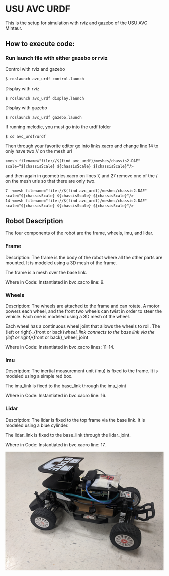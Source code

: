 # USU AVC URDF

This is the setup for simulation with rviz and gazebo of the USU AVC Mintaur.

## How to execute code:

### Run launch file with either gazebo or rviz

Control with rviz and gazebo

```
$ roslaunch avc_urdf control.launch
```

Display with rviz

```
$ roslaunch avc_urdf display.launch
```

Display with gazebo

```
$ roslaunch avc_urdf gazebo.launch
```

If running melodic, you must go into the urdf folder

```
$ cd avc_urdf/urdf
```
Then through your favorite editor go into links.xacro and change line 14 to only have two // on the mesh url

```
<mesh filename="file://$(find avc_urdf)/meshes/chassis2.DAE" scale="${chassisScale} ${chassisScale} ${chassisScale}"/>
```
and then again in geometries.xacro on lines 7, and 27 remove one of the / on the mesh urls so that there are only two.

```
7  <mesh filename="file://$(find avc_urdf)/meshes/chassis2.DAE" scale="${chassisScale} ${chassisScale} ${chassisScale}"/>
14 <mesh filename="file://$(find avc_urdf)/meshes/chassis2.DAE" scale="${chassisScale} ${chassisScale} ${chassisScale}"/>
```

## Robot Description

The four components of the robot are the frame, wheels, imu, and lidar.

### Frame
Description: The frame is the body of the robot where all the other parts are mounted. It is modeled using a 3D mesh of the frame.

The frame is a mesh over the base link.

Where in Code: Instantiated in bvc.xacro line: 9.




### Wheels

Description: The wheels are attached to the frame and can rotate. A motor powers each wheel, and the front two wheels can twist in order to steer the vehicle. Each one is modeled using a 3D mesh of the wheel.

Each wheel has a continuous wheel joint that allows the wheels to roll.
The {left or right}_{front or back}_wheel_link connects to the base link via the {left or right}_{front or back}_wheel_joint

Where in Code: Instantiated in bvc.xacro lines: 11-14.


### Imu
Description: The inertial measurement unit (imu) is fixed to the frame. It is modeled using a simple red box.

The imu_link is fixed to the base_link through the imu_joint

Where in Code: Instantiated in bvc.xacro line: 16.

### Lidar
Description: The lidar is fixed to the top frame via the base link. It is modeled using a blue cylinder.

The lidar_link is fixed to the base_link through the lidar_joint.

Where in Code: Instantiated in bvc.xacro line: 17.

![This is a pic of the robot](https://github.com/eichmeierbr/avc_urdf/blob/master/real_robot.jpg)

